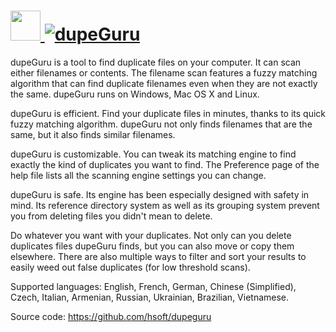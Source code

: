 # [<img src="https://cdn.jsdelivr.net/gh/AdmiringWorm/chocolatey-packages@8dfe5d6d1d786afe1713c36cb6b9d0727681fd05/icons/dupeguru.png" height="48" width="48" /> ![dupeGuru](https://img.shields.io/chocolatey/v/dupeguru.svg?label=dupeGuru&style=for-the-badge)](https://chocolatey.org/packages/dupeguru)

dupeGuru is a tool to find duplicate files on your computer. It can scan either filenames or contents. The filename scan features a fuzzy matching algorithm that can find duplicate filenames even when they are not exactly the same. dupeGuru runs on Windows, Mac OS X and Linux.

dupeGuru is efficient. Find your duplicate files in minutes, thanks to its quick fuzzy matching algorithm. dupeGuru not only finds filenames that are the same, but it also finds similar filenames.

dupeGuru is customizable. You can tweak its matching engine to find exactly the kind of duplicates you want to find. The Preference page of the help file lists all the scanning engine settings you can change.

dupeGuru is safe. Its engine has been especially designed with safety in mind. Its reference directory system as well as its grouping system prevent you from deleting files you didn't mean to delete.

Do whatever you want with your duplicates. Not only can you delete duplicates files dupeGuru finds, but you can also move or copy them elsewhere. There are also multiple ways to filter and sort your results to easily weed out false duplicates (for low threshold scans).

Supported languages: English, French, German, Chinese (Simplified), Czech, Italian, Armenian, Russian, Ukrainian, Brazilian, Vietnamese.

Source code: https://github.com/hsoft/dupeguru
